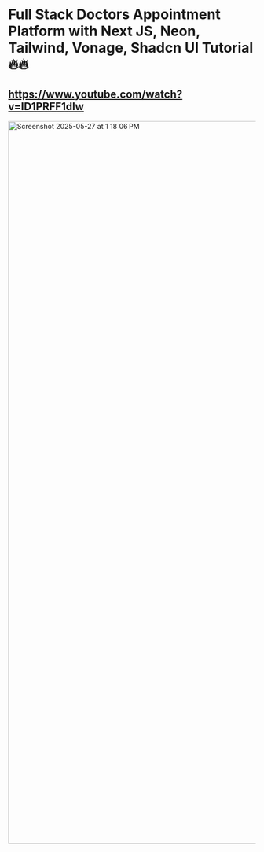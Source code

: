 # Full Stack Doctors Appointment Platform with Next JS, Neon, Tailwind, Vonage, Shadcn UI Tutorial 🔥🔥
## https://www.youtube.com/watch?v=ID1PRFF1dlw

<img width="1470" alt="Screenshot 2025-05-27 at 1 18 06 PM" src="https://github.com/user-attachments/assets/a0d3d443-f5e1-433a-85a7-a76a3866858d" />
